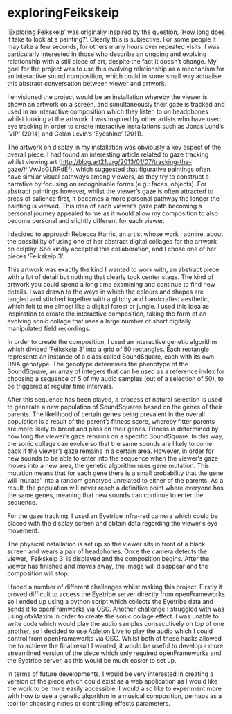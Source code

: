 # exploringFeikskeip

‘Exploring Feikskeip’ was originally inspired by the question, ‘How long does it take to look at a painting?’. Clearly this is subjective. For some people it may take a few seconds, for others many hours over repeated visits. I was particularly interested in those who describe an ongoing and evolving relationship with a still piece of art, despite the fact it doesn’t change. My goal for the project was to use this evolving relationship as a mechanism for an interactive sound composition, which could in some small way actualise this abstract conversation between viewer and artwork.

I envisioned the project would be an installation whereby the viewer is shown an artwork on a screen, and simultaneously their gaze is tracked and used in an interactive composition which they listen to on headphones whilst looking at the artwork. I was inspired by other artists who have used eye tracking in order to create interactive installations such as Jonas Lund’s ‘VIP’ (2014) and Golan Levin’s ‘Eyeshine’ (2011).

The artwork on display in my installation was obviously a key aspect of the overall piece. I had found an interesting article related to gaze tracking whilst viewing art (http://blog.art21.org/2013/01/07/tracking-the-gaze/#.VwJpGLRRdEf), which suggested that figurative paintings often have similar visual pathways among viewers, as they try to construct a narrative by focusing on recognisable forms (e.g.: faces, objects). For abstract paintings however, whilst the viewer’s gaze is often attracted to areas of salience first, it becomes a more personal pathway the longer the painting is viewed. This idea of each viewer’s gaze path becoming a personal journey appealed to me as it would allow my composition to also become personal and slightly different for each viewer.

I decided to approach Rebecca Harris, an artist whose work I admire, about the possibility of using one of her abstract digital collages for the artwork on display. She kindly accepted this collaboration, and I chose one of her pieces ‘Feikskeip 3’.

This artwork was exactly the kind I wanted to work with, an abstract piece with a lot of detail but nothing that clearly took center stage. The kind of artwork you could spend a long time examining and continue to find new details. I was drawn to the ways in which the colours and shapes are tangled and stitched together with a glitchy and handcrafted aesthetic, which felt to me almost like a digital forest or jungle. I used this idea as inspiration to create the interactive composition, taking the form of an evolving sonic collage that uses a large number of short digitally manipulated field recordings.

In order to create the composition, I used an interactive genetic algorithm which divided ‘Feikskeip 3’ into a grid of 50 rectangles. Each rectangle represents an instance of a class called SoundSquare, each with its own DNA genotype. The genotype determines the phenotype of the SoundSquare, an array of integers that can be used as a reference index for choosing a sequence of 5 of my audio samples (out of a selection of 50), to be triggered at regular time intervals.

After this sequence has been played, a process of natural selection is used to generate a new population of SoundSquares based on the genes of their parents. The likelihood of certain genes being prevalent in the overall population is a result of the parent’s fitness score, whereby fitter parents are more likely to breed and pass on their genes. Fitness is determined by how long the viewer’s gaze remains on a specific SoundSquare. In this way, the sonic collage can evolve so that the same sounds are likely to come back if the viewer’s gaze remains in a certain area. However, in order for new sounds to be able to enter into the sequence when the viewer's gaze moves into a new area, the genetic algorithm uses gene mutation. This mutation means that for each gene there is a small probability that the gene will 'mutate' into a random genotype unrelated to either of the parents. As a result, the population will never reach a definitive point where everyone has the same genes, meaning that new sounds can continue to enter the sequence.

For the gaze tracking, I used an Eyetribe infra-red camera which could be placed with the display screen and obtain data regarding the viewer’s eye movement.

The physical installation is set up so the viewer sits in front of a black screen and wears a pair of headphones. Once the camera detects the viewer, ‘Feikskeip 3’ is displayed and the composition begins. After the viewer has finished and moves away, the image will disappear and the composition will stop.

I faced a number of different challenges whilst making this project. Firstly it proved difficult to access the Eyetribe server directly from openFrameworks so I ended up using a python script which collects the Eyetribe data and sends it to openFramworks via OSC. Another challenge I struggled with was using ofxMaxim in order to create the sonic collage effect. I was unable to write code which would play the audio samples consecutively on top of one another, so I decided to use Ableton Live to play the audio which I could control from openFrameworks via OSC. Whilst both of these hacks allowed me to achieve the final result I wanted, it would be useful to develop a more streamlined version of the piece which only required openFrameworks and the Eyetribe server, as this would be much easier to set up.

In terms of future developments, I would be very interested in creating a version of the piece which could exist as a web application as I would like the work to be more easily accessible. I would also like to experiment more with how to use a genetic algorithm in a musical composition, perhaps as a tool for choosing notes or controlling effects parameters.
